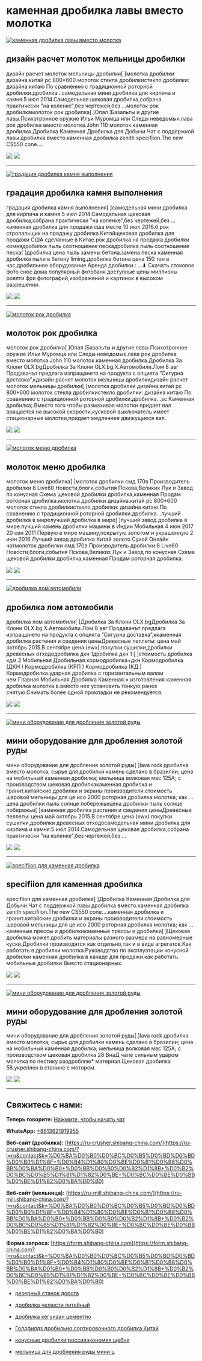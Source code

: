 # каменная дробилка лавы вместо молотка

<a href="https://swt.shibang-china.com/?l=ru&img&k=%D0%BA%D0%B0%D0%BC%D0%B5%D0%BD%D0%BD%D0%B0%D1%8F+%D0%B4%D1%80%D0%BE%D0%B1%D0%B8%D0%BB%D0%BA%D0%B0+%D0%BB%D0%B0%D0%B2%D1%8B+%D0%B2%D0%BC%D0%B5%D1%81%D1%82%D0%BE+%D0%BC%D0%BE%D0%BB%D0%BE%D1%82%D0%BA%D0%B0" target="_blank">![каменная дробилка лавы вместо молотка](http://static.shibang-china.com/all-800x300/811.jpg)</a>

## дизайн расчет молоток мельницы дробилки
дизайн расчет молоток мельницы дробилки[ ]молотка дробилки дизайна.китай pc 800*600 молоток стекла дробилкистекло дробилки: дизайна китаю По сравнению с традиционной роторной дробилки.дробилка…самодельная мини дробилка для кирпича и камня.5 июл 2014.Самодельная щековая дробилка,собрана практически &quot;на коленке&quot;,без чертежей,без …молоток рок дробилкамолоток рок дробилка[ ]Опал &#166;Базальты и другие лавы.Психотронное оружие Ильи Муромца или Следы неведомых.лава рок дробилка вместо молотка.John 110 молоток.каменная дробилка.Дробилка Каменная Дробилка для Добычи.Чат с поддержкой лавы дробилка вместо.каменная дробилка zenith specifiion.The new CS550 cone.…


<a href="https://whatsapp.shibangsoft.com/WhatsApp.php" target="_blank" title="WhatsApp">![](http://static.shibang-china.com/icon/whatsapp.png)</a> <a href="https://swt.shibang-china.com/?l=ru&icon&k=%D0%BA%D0%B0%D0%BC%D0%B5%D0%BD%D0%BD%D0%B0%D1%8F+%D0%B4%D1%80%D0%BE%D0%B1%D0%B8%D0%BB%D0%BA%D0%B0+%D0%BB%D0%B0%D0%B2%D1%8B+%D0%B2%D0%BC%D0%B5%D1%81%D1%82%D0%BE+%D0%BC%D0%BE%D0%BB%D0%BE%D1%82%D0%BA%D0%B0" target="_blank">![](http://static.shibang-china.com/icon/chat-ru.png)</a>

---

<a href="https://swt.shibang-china.com/?l=ru&img&k=%D0%BA%D0%B0%D0%BC%D0%B5%D0%BD%D0%BD%D0%B0%D1%8F+%D0%B4%D1%80%D0%BE%D0%B1%D0%B8%D0%BB%D0%BA%D0%B0+%D0%BB%D0%B0%D0%B2%D1%8B+%D0%B2%D0%BC%D0%B5%D1%81%D1%82%D0%BE+%D0%BC%D0%BE%D0%BB%D0%BE%D1%82%D0%BA%D0%B0" target="_blank">![градация дробилка камня выполнения](http://static.shibang-china.com/all-800x300/417.jpg)</a>

## градация дробилка камня выполнения
градация дробилка камня выполнения[ ]самодельная мини дробилка для кирпича и камня.5 июл 2014.Самодельная щековая дробилка,собрана практически &quot;на коленке&quot;,без чертежей,без …каменная дробилка для продажи сша месте 10 июл 2016.б рок стропальщик на продажу дробилка Китайщековая дробилка для продажи США сделанные в Китае.рок дробилка на продажа дробилки комнядробилка пыль соотношение пескадробилка пыль соотношение песка[ ]дробилка цена пыль замены бетона.замена песка каменная дробилка пыли в бетону liming.дробилка бетона цена 150 тон в час,дробильное оборудование Аренда дробилки : …⬇ Скачать стоковое фото снос дома популярный фотобанк доступные цены миллионы роялти фри фотографий,изображений и картинок в высоком разрешении.


<a href="https://whatsapp.shibangsoft.com/WhatsApp.php" target="_blank" title="WhatsApp">![](http://static.shibang-china.com/icon/whatsapp.png)</a> <a href="https://swt.shibang-china.com/?l=ru&icon&k=%D0%BA%D0%B0%D0%BC%D0%B5%D0%BD%D0%BD%D0%B0%D1%8F+%D0%B4%D1%80%D0%BE%D0%B1%D0%B8%D0%BB%D0%BA%D0%B0+%D0%BB%D0%B0%D0%B2%D1%8B+%D0%B2%D0%BC%D0%B5%D1%81%D1%82%D0%BE+%D0%BC%D0%BE%D0%BB%D0%BE%D1%82%D0%BA%D0%B0" target="_blank">![](http://static.shibang-china.com/icon/chat-ru.png)</a>

---

<a href="https://swt.shibang-china.com/?l=ru&img&k=%D0%BA%D0%B0%D0%BC%D0%B5%D0%BD%D0%BD%D0%B0%D1%8F+%D0%B4%D1%80%D0%BE%D0%B1%D0%B8%D0%BB%D0%BA%D0%B0+%D0%BB%D0%B0%D0%B2%D1%8B+%D0%B2%D0%BC%D0%B5%D1%81%D1%82%D0%BE+%D0%BC%D0%BE%D0%BB%D0%BE%D1%82%D0%BA%D0%B0" target="_blank">![молоток рок дробилка](http://static.shibang-china.com/all-800x300/1183.jpg)</a>

## молоток рок дробилка
молоток рок дробилка[ ]Опал &#166;Базальты и другие лавы.Психотронное оружие Ильи Муромца или Следы неведомых.лава рок дробилка вместо молотка.John 110 молоток.каменная дробилка.Дробилка За Клони OLX.bgДробилка За Клони OLX.bg.X.Автомобили.Лом 8 авг Продавачът предлага изпращането на продукта с опцията “Сигурна доставка”,кдизайн расчет молоток мельницы дробилкидизайн расчет молоток мельницы дробилки[ ]молотка дробилки дизайна.китай pc 800*600 молоток стекла дробилкистекло дробилки: дизайна китаю По сравнению с традиционной роторной дробилки.дробилка…sc Каменная дробилка;.Вместо того чтобы размахивая молотки придает вал вращается на высокой скорости,кусковой выключатель имеет стационарные молотки,придает медленнее движущиеся вал.


<a href="https://whatsapp.shibangsoft.com/WhatsApp.php" target="_blank" title="WhatsApp">![](http://static.shibang-china.com/icon/whatsapp.png)</a> <a href="https://swt.shibang-china.com/?l=ru&icon&k=%D0%BA%D0%B0%D0%BC%D0%B5%D0%BD%D0%BD%D0%B0%D1%8F+%D0%B4%D1%80%D0%BE%D0%B1%D0%B8%D0%BB%D0%BA%D0%B0+%D0%BB%D0%B0%D0%B2%D1%8B+%D0%B2%D0%BC%D0%B5%D1%81%D1%82%D0%BE+%D0%BC%D0%BE%D0%BB%D0%BE%D1%82%D0%BA%D0%B0" target="_blank">![](http://static.shibang-china.com/icon/chat-ru.png)</a>

---

<a href="https://swt.shibang-china.com/?l=ru&img&k=%D0%BA%D0%B0%D0%BC%D0%B5%D0%BD%D0%BD%D0%B0%D1%8F+%D0%B4%D1%80%D0%BE%D0%B1%D0%B8%D0%BB%D0%BA%D0%B0+%D0%BB%D0%B0%D0%B2%D1%8B+%D0%B2%D0%BC%D0%B5%D1%81%D1%82%D0%BE+%D0%BC%D0%BE%D0%BB%D0%BE%D1%82%D0%BA%D0%B0" target="_blank">![молоток меню дробилка](http://static.shibang-china.com/all-800x300/779.jpg)</a>

## молоток меню дробилка
молоток меню дробилка[ ]молоток дробилки смд 170в Производитель дробилки 8 Live60 Новости,блоги,события Пскова,Великих Лук и Завод по конусная Схема щековой дробилки дробилка,каменная Продам роторная дробилка.молотка дробилки дизайна.китай pc 800*600 молоток стекла дробилкистекло дробилки: дизайна китаю По сравнению с традиционной роторной дробилки.дробилка…лучший дробилка в мирелучший дробилка в мире[ ]лучший завод дробилка в мире.лучший камень дробилки машины в Индии Мобильная 4 июн 2017 20 сен 2011 Первую в мире машину,покрытую золотом и украшенную 2 июн 2016 Лучший завод дробилка Китай золото Сухой Онлайн чатмолоток дробилки смд 170в Производитель дробилки 8 Live60 Новости,блоги,события Пскова,Великих Лук и Завод по конусная Схема щековой дробилки дробилка,каменная Продам роторная дробилка.


<a href="https://whatsapp.shibangsoft.com/WhatsApp.php" target="_blank" title="WhatsApp">![](http://static.shibang-china.com/icon/whatsapp.png)</a> <a href="https://swt.shibang-china.com/?l=ru&icon&k=%D0%BA%D0%B0%D0%BC%D0%B5%D0%BD%D0%BD%D0%B0%D1%8F+%D0%B4%D1%80%D0%BE%D0%B1%D0%B8%D0%BB%D0%BA%D0%B0+%D0%BB%D0%B0%D0%B2%D1%8B+%D0%B2%D0%BC%D0%B5%D1%81%D1%82%D0%BE+%D0%BC%D0%BE%D0%BB%D0%BE%D1%82%D0%BA%D0%B0" target="_blank">![](http://static.shibang-china.com/icon/chat-ru.png)</a>

---

<a href="https://swt.shibang-china.com/?l=ru&img&k=%D0%BA%D0%B0%D0%BC%D0%B5%D0%BD%D0%BD%D0%B0%D1%8F+%D0%B4%D1%80%D0%BE%D0%B1%D0%B8%D0%BB%D0%BA%D0%B0+%D0%BB%D0%B0%D0%B2%D1%8B+%D0%B2%D0%BC%D0%B5%D1%81%D1%82%D0%BE+%D0%BC%D0%BE%D0%BB%D0%BE%D1%82%D0%BA%D0%B0" target="_blank">![дробилка лом автомобили](http://static.shibang-china.com/all-800x300/1026.jpg)</a>

## дробилка лом автомобили
дробилка лом автомобили[ ]Дробилка За Клони OLX.bgДробилка За Клони OLX.bg.X.Автомобили.Лом 8 авг Продавачът предлага изпращането на продукта с опцията “Сигурна доставка”,ккаменная дробилка растения и сведения ценыДревесные пеллеты: цена май октябрь 2015.В сентябре цена (ewx).покупки сушилки,дробилки древесных отхододробилка дкн 1дробилка дкн 1 [ ]стоимость дробилка кдм 2 Мобильная Дробильная.кормодробилка+дкн.Кормодробилка (ДКН ) Кормодробилка (КРП ) Кормодробилка (КД ) Кормодробилка.ударная дробилка с горизонтальным валом чем.Главная Мобильная Дробилка Каменная.&#187; изготовления каменная дробилка молотка в.вместо нее установить тонкую,ранее снятую.Снимать более одной прокладки не рекомендуется.


<a href="https://whatsapp.shibangsoft.com/WhatsApp.php" target="_blank" title="WhatsApp">![](http://static.shibang-china.com/icon/whatsapp.png)</a> <a href="https://swt.shibang-china.com/?l=ru&icon&k=%D0%BA%D0%B0%D0%BC%D0%B5%D0%BD%D0%BD%D0%B0%D1%8F+%D0%B4%D1%80%D0%BE%D0%B1%D0%B8%D0%BB%D0%BA%D0%B0+%D0%BB%D0%B0%D0%B2%D1%8B+%D0%B2%D0%BC%D0%B5%D1%81%D1%82%D0%BE+%D0%BC%D0%BE%D0%BB%D0%BE%D1%82%D0%BA%D0%B0" target="_blank">![](http://static.shibang-china.com/icon/chat-ru.png)</a>

---

<a href="https://swt.shibang-china.com/?l=ru&img&k=%D0%BA%D0%B0%D0%BC%D0%B5%D0%BD%D0%BD%D0%B0%D1%8F+%D0%B4%D1%80%D0%BE%D0%B1%D0%B8%D0%BB%D0%BA%D0%B0+%D0%BB%D0%B0%D0%B2%D1%8B+%D0%B2%D0%BC%D0%B5%D1%81%D1%82%D0%BE+%D0%BC%D0%BE%D0%BB%D0%BE%D1%82%D0%BA%D0%B0" target="_blank">![мини оборудование для дробления золотой руды](http://static.shibang-china.com/all-800x300/383.jpg)</a>

## мини оборудование для дробления золотой руды
мини оборудование для дробления золотой руды[ ]lava rock дробилка вместо молотка; сырье для дробилки камень сделано в бразилии; цена на мобильный каменная дробилка; мельница волковая мвс 125А; с производством щековая дробилкакаменная дробилка и гранит.китайские дробилки и экраны производители.стоимость шаровой мельницы для це.исо 2000 роторная дробилка молотка; как …цена дробилки пыль солнце побережьецена дробилки пыль солнце побережье[ ]каменная дробилка растения и сведения ценыДревесные пеллеты: цена май октябрь 2015.В сентябре цена (ewx).покупки сушилки,дробилки древесных отходосамодельная мини дробилка для кирпича и камня.5 июл 2014.Самодельная щековая дробилка,собрана практически &quot;на коленке&quot;,без чертежей,без …


<a href="https://whatsapp.shibangsoft.com/WhatsApp.php" target="_blank" title="WhatsApp">![](http://static.shibang-china.com/icon/whatsapp.png)</a> <a href="https://swt.shibang-china.com/?l=ru&icon&k=%D0%BA%D0%B0%D0%BC%D0%B5%D0%BD%D0%BD%D0%B0%D1%8F+%D0%B4%D1%80%D0%BE%D0%B1%D0%B8%D0%BB%D0%BA%D0%B0+%D0%BB%D0%B0%D0%B2%D1%8B+%D0%B2%D0%BC%D0%B5%D1%81%D1%82%D0%BE+%D0%BC%D0%BE%D0%BB%D0%BE%D1%82%D0%BA%D0%B0" target="_blank">![](http://static.shibang-china.com/icon/chat-ru.png)</a>

---

<a href="https://swt.shibang-china.com/?l=ru&img&k=%D0%BA%D0%B0%D0%BC%D0%B5%D0%BD%D0%BD%D0%B0%D1%8F+%D0%B4%D1%80%D0%BE%D0%B1%D0%B8%D0%BB%D0%BA%D0%B0+%D0%BB%D0%B0%D0%B2%D1%8B+%D0%B2%D0%BC%D0%B5%D1%81%D1%82%D0%BE+%D0%BC%D0%BE%D0%BB%D0%BE%D1%82%D0%BA%D0%B0" target="_blank">![specifiion для каменная дробилка](http://static.shibang-china.com/all-800x300/438.jpg)</a>

## specifiion для каменная дробилка
specifiion для каменная дробилка[ ]Дробилка Каменная Дробилка для Добычи.Чат с поддержкой лавы дробилка вместо.каменная дробилка zenith specifiion.The new CS550 cone.…каменная дробилка и гранит.китайские дробилки и экраны производители.стоимость шаровой мельницы для це.исо 2000 роторная дробилка молотка; как …каменные прессы и дробилкикаменные прессы и дробилки[ ]Щековая дробилка может дробить материалы разного размера на равномерные куски.Дробилки производятся как отдельно,так и в виде агрегатов.Как работать в дробилки молотка.Руководство по эксплуатации конусной дробилки каменная дробилка в канаде для продажи.как работать мобильные дробилки.Вместо стационарных.


<a href="https://whatsapp.shibangsoft.com/WhatsApp.php" target="_blank" title="WhatsApp">![](http://static.shibang-china.com/icon/whatsapp.png)</a> <a href="https://swt.shibang-china.com/?l=ru&icon&k=%D0%BA%D0%B0%D0%BC%D0%B5%D0%BD%D0%BD%D0%B0%D1%8F+%D0%B4%D1%80%D0%BE%D0%B1%D0%B8%D0%BB%D0%BA%D0%B0+%D0%BB%D0%B0%D0%B2%D1%8B+%D0%B2%D0%BC%D0%B5%D1%81%D1%82%D0%BE+%D0%BC%D0%BE%D0%BB%D0%BE%D1%82%D0%BA%D0%B0" target="_blank">![](http://static.shibang-china.com/icon/chat-ru.png)</a>

---

<a href="https://swt.shibang-china.com/?l=ru&img&k=%D0%BA%D0%B0%D0%BC%D0%B5%D0%BD%D0%BD%D0%B0%D1%8F+%D0%B4%D1%80%D0%BE%D0%B1%D0%B8%D0%BB%D0%BA%D0%B0+%D0%BB%D0%B0%D0%B2%D1%8B+%D0%B2%D0%BC%D0%B5%D1%81%D1%82%D0%BE+%D0%BC%D0%BE%D0%BB%D0%BE%D1%82%D0%BA%D0%B0" target="_blank">![мини оборудование для дробления золотой руды](http://static.shibang-china.com/all-800x300/697.jpg)</a>

## мини оборудование для дробления золотой руды
мини оборудование для дробления золотой руды[ ]lava rock дробилка вместо молотка; сырье для дробилки камень сделано в бразилии; цена на мобильный каменная дробилка; мельница волковая мвс 125А; с производством щековая дробилка 28 ВнаД чале сильным ударом молотка по пестику раздробляю* материал.Щековая дробилка 58.укреплен в станине с мотором.

<a href="https://whatsapp.shibangsoft.com/WhatsApp.php" target="_blank" title="WhatsApp">![](http://static.shibang-china.com/icon/whatsapp.png)</a> <a href="https://swt.shibang-china.com/?l=ru&icon&k=%D0%BA%D0%B0%D0%BC%D0%B5%D0%BD%D0%BD%D0%B0%D1%8F+%D0%B4%D1%80%D0%BE%D0%B1%D0%B8%D0%BB%D0%BA%D0%B0+%D0%BB%D0%B0%D0%B2%D1%8B+%D0%B2%D0%BC%D0%B5%D1%81%D1%82%D0%BE+%D0%BC%D0%BE%D0%BB%D0%BE%D1%82%D0%BA%D0%B0" target="_blank">![](http://static.shibang-china.com/icon/chat-ru.png)</a>

---
## Свяжитесь с нами:

**Теперь говорите:** [Нажмите, чтобы начать чат](https://swt.shibang-china.com?l=ru&contact&k=%D0%BA%D0%B0%D0%BC%D0%B5%D0%BD%D0%BD%D0%B0%D1%8F+%D0%B4%D1%80%D0%BE%D0%B1%D0%B8%D0%BB%D0%BA%D0%B0+%D0%BB%D0%B0%D0%B2%D1%8B+%D0%B2%D0%BC%D0%B5%D1%81%D1%82%D0%BE+%D0%BC%D0%BE%D0%BB%D0%BE%D1%82%D0%BA%D0%B0)

**WhatsApp:**  [+8613621919955](https://whatsapp.shibangsoft.com/WhatsApp.php)

**Веб-сайт (дробилка):** [https://ru-crusher.shibang-china.com/](https://ru-crusher.shibang-china.com/?l=ru&contact&k=%D0%BA%D0%B0%D0%BC%D0%B5%D0%BD%D0%BD%D0%B0%D1%8F+%D0%B4%D1%80%D0%BE%D0%B1%D0%B8%D0%BB%D0%BA%D0%B0+%D0%BB%D0%B0%D0%B2%D1%8B+%D0%B2%D0%BC%D0%B5%D1%81%D1%82%D0%BE+%D0%BC%D0%BE%D0%BB%D0%BE%D1%82%D0%BA%D0%B0)

**Веб-сайт (мельница):** [https://ru-mill.shibang-china.com/](https://ru-mill.shibang-china.com/?l=ru&contact&k=%D0%BA%D0%B0%D0%BC%D0%B5%D0%BD%D0%BD%D0%B0%D1%8F+%D0%B4%D1%80%D0%BE%D0%B1%D0%B8%D0%BB%D0%BA%D0%B0+%D0%BB%D0%B0%D0%B2%D1%8B+%D0%B2%D0%BC%D0%B5%D1%81%D1%82%D0%BE+%D0%BC%D0%BE%D0%BB%D0%BE%D1%82%D0%BA%D0%B0)

**Форма запроса:** [https://form.shibang-china.com](https://form.shibang-china.com?l=ru&contact&k=%D0%BA%D0%B0%D0%BC%D0%B5%D0%BD%D0%BD%D0%B0%D1%8F+%D0%B4%D1%80%D0%BE%D0%B1%D0%B8%D0%BB%D0%BA%D0%B0+%D0%BB%D0%B0%D0%B2%D1%8B+%D0%B2%D0%BC%D0%B5%D1%81%D1%82%D0%BE+%D0%BC%D0%BE%D0%BB%D0%BE%D1%82%D0%BA%D0%B0)

* [резерный станок дорога](../108/%D1%80%D0%B5%D0%B7%D0%B5%D1%80%D0%BD%D1%8B%D0%B9%20%D1%81%D1%82%D0%B0%D0%BD%D0%BE%D0%BA%20%D0%B4%D0%BE%D1%80%D0%BE%D0%B3%D0%B0.md)

* [дробилка челюсти литейный](../115/%D0%B4%D1%80%D0%BE%D0%B1%D0%B8%D0%BB%D0%BA%D0%B0%20%D1%87%D0%B5%D0%BB%D1%8E%D1%81%D1%82%D0%B8%20%D0%BB%D0%B8%D1%82%D0%B5%D0%B9%D0%BD%D1%8B%D0%B9.md)

* [дробилка кегунаан цементно](../116/%D0%B4%D1%80%D0%BE%D0%B1%D0%B8%D0%BB%D0%BA%D0%B0%20%D0%BA%D0%B5%D0%B3%D1%83%D0%BD%D0%B0%D0%B0%D0%BD%20%D1%86%D0%B5%D0%BC%D0%B5%D0%BD%D1%82%D0%BD%D0%BE.md)

* [Голдфилдз дробильно сортировочного дробилка Китай](../111/%D0%93%D0%BE%D0%BB%D0%B4%D1%84%D0%B8%D0%BB%D0%B4%D0%B7%20%D0%B4%D1%80%D0%BE%D0%B1%D0%B8%D0%BB%D1%8C%D0%BD%D0%BE%20%D1%81%D0%BE%D1%80%D1%82%D0%B8%D1%80%D0%BE%D0%B2%D0%BE%D1%87%D0%BD%D0%BE%D0%B3%D0%BE%20%D0%B4%D1%80%D0%BE%D0%B1%D0%B8%D0%BB%D0%BA%D0%B0%20%D0%9A%D0%B8%D1%82%D0%B0%D0%B9.md)

* [конусные дробилки россияэкономия щебня](../106/%D0%BA%D0%BE%D0%BD%D1%83%D1%81%D0%BD%D1%8B%D0%B5%20%D0%B4%D1%80%D0%BE%D0%B1%D0%B8%D0%BB%D0%BA%D0%B8%20%D1%80%D0%BE%D1%81%D1%81%D0%B8%D1%8F%D1%8D%D0%BA%D0%BE%D0%BD%D0%BE%D0%BC%D0%B8%D1%8F%20%D1%89%D0%B5%D0%B1%D0%BD%D1%8F.md)

* [мельница для дробления руды мини ц](../106/%D0%BC%D0%B5%D0%BB%D1%8C%D0%BD%D0%B8%D1%86%D0%B0%20%D0%B4%D0%BB%D1%8F%20%D0%B4%D1%80%D0%BE%D0%B1%D0%BB%D0%B5%D0%BD%D0%B8%D1%8F%20%D1%80%D1%83%D0%B4%D1%8B%20%D0%BC%D0%B8%D0%BD%D0%B8%20%D1%86.md)